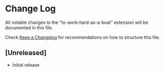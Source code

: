 # Change Log

All notable changes to the "to-work-hard-as-a-boat" extension will be documented in this file.

Check [Keep a Changelog](http://keepachangelog.com/) for recommendations on how to structure this file.

## [Unreleased]

- Initial release
